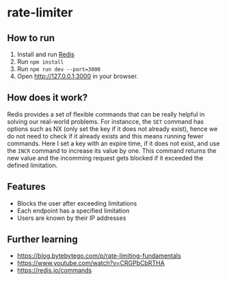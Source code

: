 # rate-limiter

## How to run  
1. Install and run [Redis](https://hub.docker.com/_/redis)
2. Run `npm install`
3. Run `npm run dev --port=3000`
4. Open http://127.0.0.1:3000 in your browser.

## How does it work?  
Redis provides a set of flexible commands that can be really helpful in solving our real-world problems. For instancce, the `SET` command has options such as NX (only set the key if it does not already exist), hence we do not need to check if it already exists and this means running fewer commands. Here I set a key with an expire time, if it does not exist, and use the `INCR` command to increase its value by one. This command returns the new value and the incomming request gets blocked if it exceeded the defined limitation.

## Features
- Blocks the user after exceeding limitations
- Each endpoint has a specified limitation
- Users are known by their IP addresses

## Further learning
- https://blog.bytebytego.com/p/rate-limiting-fundamentals
- https://www.youtube.com/watch?v=CRGPbCbRTHA
- https://redis.io/commands
